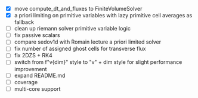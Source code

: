 - [x] move compute_dt_and_fluxes to FiniteVolumeSolver
- [x] a priori limiting on primitive variables with lazy primitive cell averages as fallback
- [ ] clean up riemann solver primitive variable logic
- [ ] fix passive scalars
- [ ] compare sedov1d with Romain lecture a priori limited solver
- [ ] fix number of assigned ghost cells for transverse flux
- [ ] fix 2DZS + RK4
- [ ] switch from f"v{dim}" style to "v" + dim style for slight performance improvement
- [ ] expand README.md
- [ ] coverage
- [ ] multi-core support
